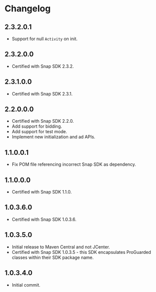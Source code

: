 # Changelog

## 2.3.2.0.1
* Support for null `Activity` on init.

## 2.3.2.0.0
* Certified with Snap SDK 2.3.2.

## 2.3.1.0.0
* Certified with Snap SDK 2.3.1.

## 2.2.0.0.0
* Certified with Snap SDK 2.2.0.
* Add support for bidding.
* Add support for test mode.
* Implement new initialization and ad APIs.

## 1.1.0.0.1
* Fix POM file referencing incorrect Snap SDK as dependency. 

## 1.1.0.0.0
* Certified with Snap SDK 1.1.0.

## 1.0.3.6.0
* Certified with Snap SDK 1.0.3.6.

## 1.0.3.5.0
* Initial release to Maven Central and not JCenter.
* Certified with Snap SDK 1.0.3.5 - this SDK encapsulates ProGuarded classes within their SDK package name.

## 1.0.3.4.0
* Initial commit.
